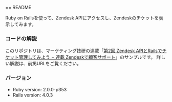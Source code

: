== README

Ruby on Railsを使って、Zendesk APIにアクセスし、Zendeskのチケットを表示してみます。

### コードの解説

このリポジトリは、マーケティング技研の連載「[第2回 Zendesk APIとRailsでチケット管理してみよう − 連載 Zendeskで顧客サポート](http://www.marketing-giken.com/article/zendesk_api_show_tickets)」のサンプルです。 詳しい解説は、前掲URLをご覧ください。

### バージョン

* Ruby version: 2.0.0-p353
* Rails version: 4.0.3

